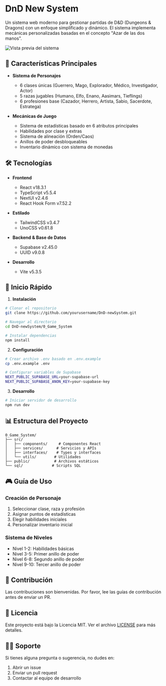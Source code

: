 # DnD New System

Un sistema web moderno para gestionar partidas de D&D (Dungeons & Dragons) con un enfoque simplificado y dinámico. El sistema implementa mecánicas personalizadas basadas en el concepto "Azar de las dos manos".

![Vista previa del sistema](https://github.com/user-attachments/assets/7c416bd1-3baf-4f5b-bbee-ca3b1eccecaf)

## 🎯 Características Principales

- **Sistema de Personajes**
  - 6 clases únicas (Guerrero, Mago, Explorador, Médico, Investigador, Actor)
  - 5 razas jugables (Humano, Elfo, Enano, Aasimars, Tieflings)
  - 6 profesiones base (Cazador, Herrero, Artista, Sabio, Sacerdote, Estratega)

- **Mecánicas de Juego**
  - Sistema de estadísticas basado en 6 atributos principales
  - Habilidades por clase y extras
  - Sistema de alineación (Orden/Caos)
  - Anillos de poder desbloqueables
  - Inventario dinámico con sistema de monedas

## 🛠️ Tecnologías

- **Frontend**
  - React v18.3.1
  - TypeScript v5.5.4
  - NextUI v2.4.6
  - React Hook Form v7.52.2

- **Estilado**
  - TailwindCSS v3.4.7
  - UnoCSS v0.61.8

- **Backend & Base de Datos**
  - Supabase v2.45.0
  - UUID v9.0.8

- **Desarrollo**
  - Vite v5.3.5

## 🚀 Inicio Rápido

1. **Instalación**
```bash
# Clonar el repositorio
git clone https://github.com/yourusername/DnD-newSystem.git

# Navegar al directorio
cd DnD-newSystem/0_Game_System

# Instalar dependencias
npm install
```

2. **Configuración**
```bash
# Crear archivo .env basado en .env.example
cp .env.example .env

# Configurar variables de Supabase
NEXT_PUBLIC_SUPABASE_URL=your-supabase-url
NEXT_PUBLIC_SUPABASE_ANON_KEY=your-supabase-key
```

3. **Desarrollo**
```bash
# Iniciar servidor de desarrollo
npm run dev
```

## 📊 Estructura del Proyecto

```
0_Game_System/
├── src/
│   ├── components/     # Componentes React
│   ├── services/      # Servicios y APIs
│   ├── interfaces/    # Types y interfaces
│   └── utils/        # Utilidades
├── public/           # Archivos estáticos
└── sql/             # Scripts SQL
```

## 🎮 Guía de Uso

### Creación de Personaje
1. Seleccionar clase, raza y profesión
2. Asignar puntos de estadísticas
3. Elegir habilidades iniciales
4. Personalizar inventario inicial

### Sistema de Niveles
- Nivel 1-2: Habilidades básicas
- Nivel 3-5: Primer anillo de poder
- Nivel 6-8: Segundo anillo de poder
- Nivel 9-10: Tercer anillo de poder

## 🤝 Contribución

Las contribuciones son bienvenidas. Por favor, lee las guías de contribución antes de enviar un PR.

## 📝 Licencia

Este proyecto está bajo la Licencia MIT. Ver el archivo [LICENSE](LICENSE) para más detalles.

## 🙋‍♂️ Soporte

Si tienes alguna pregunta o sugerencia, no dudes en:
1. Abrir un issue
2. Enviar un pull request
3. Contactar al equipo de desarrollo
